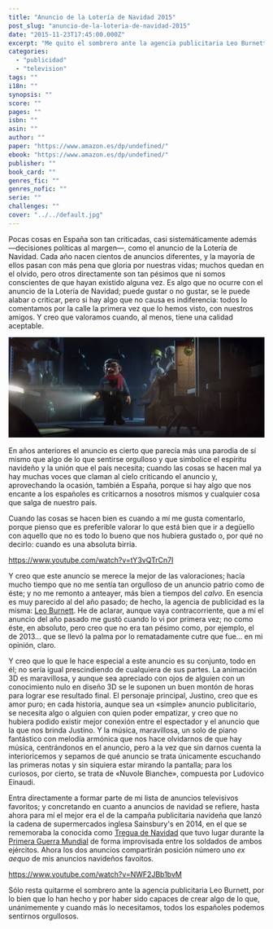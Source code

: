 ```yaml
---
title: "Anuncio de la Lotería de Navidad 2015"
post_slug: "anuncio-de-la-loteria-de-navidad-2015"
date: "2015-11-23T17:45:00.000Z"
excerpt: "Me quito el sombrero ante la agencia publicitaria Leo Burnett, por lo bien que lo han hecho y por haber sido capaces de crear algo de lo que, unánimemente y cuando más lo necesitamos, todos los españoles podemos sentirnos orgullosos."
categories: 
  - "publicidad"
  - "television"
tags: ""
i18n: ""
synopsis: ""
score: ""
pages: ""
isbn: ""
asin: ""
author: ""
paper: "https://www.amazon.es/dp/undefined/"
ebook: "https://www.amazon.es/dp/undefined/"
publisher: ""
book_card: ""
genres_fic: ""
genres_nofic: ""
serie: ""
challenges: ""
cover: "../../default.jpg"
---
```


Pocas cosas en España son tan criticadas, casi sistemáticamente además —decisiones políticas al margen—, como el anuncio de la Lotería de Navidad. Cada año nacen cientos de anuncios diferentes, y la mayoría de ellos pasan con más pena que gloria por nuestras vidas; muchos quedan en el olvido, pero otros directamente son tan pésimos que ni somos conscientes de que hayan existido alguna vez. Es algo que no ocurre con el anuncio de la Lotería de Navidad; puede gustar o no gustar, se le puede alabar o criticar, pero si hay algo que no causa es indiferencia: todos lo comentamos por la calle la primera vez que lo hemos visto, con nuestros amigos. Y creo que valoramos cuando, al menos, tiene una calidad aceptable.

![Anuncio de la Lotería de Navidad 2015](images/loteria-navidad-2015.jpg)

En años anteriores el anuncio es cierto que parecía más una parodia de sí mismo que algo de lo que sentirse orgulloso y que simbolice el espíritu navideño y la unión que el país necesita; cuando las cosas se hacen mal ya hay muchas voces que claman al cielo criticando el anuncio y, aprovechando la ocasión, también a España, porque si hay algo que nos encante a los españoles es criticarnos a nosotros mismos y cualquier cosa que salga de nuestro país.

Cuando las cosas se hacen bien es cuando a mí me gusta comentarlo, porque pienso que es preferible valorar lo que está bien que ir a degüello con aquello que no es todo lo bueno que nos hubiera gustado o, por qué no decirlo: cuando es una absoluta birria.

https://www.youtube.com/watch?v=tY3vQTrCn7I

Y creo que este anuncio se merece la mejor de las valoraciones; hacía mucho tiempo que no me sentía tan orgulloso de un anuncio patrio como de éste; y no me remonto a anteayer, más bien a tiempos del _calvo_. En esencia es muy parecido al del año pasado; de hecho, la agencia de publicidad es la misma: [Leo Burnett](http://www.leoburnett.es). He de aclarar, aunque vaya contracorriente, que a mí el anuncio del año pasado me gustó cuando lo vi por primera vez; no como éste, en absoluto, pero creo que no era tan pésimo como, por ejemplo, el de 2013… que se llevó la palma por lo rematadamente cutre que fue… en mi opinión, claro.

Y creo que lo que le hace especial a este anuncio es su conjunto, todo en él; no sería igual prescindiendo de cualquiera de sus partes. La animación 3D es maravillosa, y aunque sea apreciado con ojos de alguien con un conocimiento nulo en diseño 3D se le suponen un buen montón de horas para lograr ese resultado final. El personaje principal, Justino, creo que es amor puro; en cada historia, aunque sea un «simple» anuncio publicitario, se necesita algo o alguien con quien poder empatizar, y creo que no hubiera podido existir mejor conexión entre el espectador y el anuncio que la que nos brinda Justino. Y la música, maravillosa, un solo de piano fantástico con melodía armónica que nos hace olvidarnos de que hay música, centrándonos en el anuncio, pero a la vez que sin darnos cuenta la interioricemos y sepamos de qué anuncio se trata únicamente escuchando las primeras notas y sin siquiera estar mirando la pantalla; para los curiosos, por cierto, se trata de «Nuvole Bianche», compuesta por Ludovico Einaudi.

Entra directamente a formar parte de mi lista de anuncios televisivos favoritos; y concretando en cuanto a anuncios de navidad se refiere, hasta ahora para mí el mejor era el de la campaña publicitaria navideña que lanzó la cadena de supermercados inglesa Sainsbury's en 2014, en el que se rememoraba la conocida como [Tregua de Navidad](https://es.wikipedia.org/wiki/Tregua_de_Navidad) que tuvo lugar durante la [Primera Guerra Mundial](https://es.wikipedia.org/wiki/Primera_Guerra_Mundial) de forma improvisada entre los soldados de ambos ejércitos. Ahora los dos anuncios compartirán posición número uno _ex aequo_ de mis anuncios navideños favoitos.

https://www.youtube.com/watch?v=NWF2JBb1bvM

Sólo resta quitarme el sombrero ante la agencia publicitaria Leo Burnett, por lo bien que lo han hecho y por haber sido capaces de crear algo de lo que, unánimemente y cuando más lo necesitamos, todos los españoles podemos sentirnos orgullosos.
